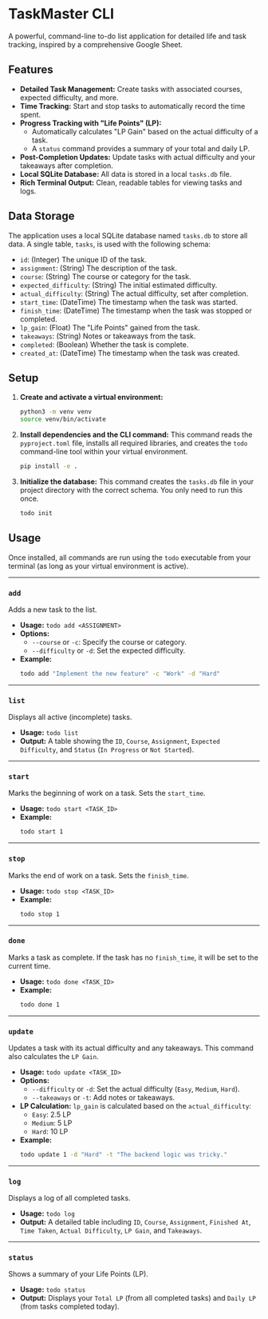 # TaskMaster CLI

A powerful, command-line to-do list application for detailed life and task tracking, inspired by a comprehensive Google Sheet.

## Features

- **Detailed Task Management:** Create tasks with associated courses, expected difficulty, and more.
- **Time Tracking:** Start and stop tasks to automatically record the time spent.
- **Progress Tracking with "Life Points" (LP):**
    - Automatically calculates "LP Gain" based on the actual difficulty of a task.
    - A `status` command provides a summary of your total and daily LP.
- **Post-Completion Updates:** Update tasks with actual difficulty and your takeaways after completion.
- **Local SQLite Database:** All data is stored in a local `tasks.db` file.
- **Rich Terminal Output:** Clean, readable tables for viewing tasks and logs.

## Data Storage

The application uses a local SQLite database named `tasks.db` to store all data. A single table, `tasks`, is used with the following schema:

- `id`: (Integer) The unique ID of the task.
- `assignment`: (String) The description of the task.
- `course`: (String) The course or category for the task.
- `expected_difficulty`: (String) The initial estimated difficulty.
- `actual_difficulty`: (String) The actual difficulty, set after completion.
- `start_time`: (DateTime) The timestamp when the task was started.
- `finish_time`: (DateTime) The timestamp when the task was stopped or completed.
- `lp_gain`: (Float) The "Life Points" gained from the task.
- `takeaways`: (String) Notes or takeaways from the task.
- `completed`: (Boolean) Whether the task is complete.
- `created_at`: (DateTime) The timestamp when the task was created.

## Setup

1.  **Create and activate a virtual environment:**

    ```bash
    python3 -m venv venv
    source venv/bin/activate
    ```

2.  **Install dependencies and the CLI command:**
    This command reads the `pyproject.toml` file, installs all required libraries, and creates the `todo` command-line tool within your virtual environment.

    ```bash
    pip install -e .
    ```

3.  **Initialize the database:**
    This command creates the `tasks.db` file in your project directory with the correct schema. You only need to run this once.

    ```bash
    todo init
    ```

## Usage

Once installed, all commands are run using the `todo` executable from your terminal (as long as your virtual environment is active).

---

### `add`

Adds a new task to the list.

- **Usage:** `todo add <ASSIGNMENT>`
- **Options:**
    - `--course` or `-c`: Specify the course or category.
    - `--difficulty` or `-d`: Set the expected difficulty.
- **Example:**
    ```bash
    todo add "Implement the new feature" -c "Work" -d "Hard"
    ```

---

### `list`

Displays all active (incomplete) tasks.

- **Usage:** `todo list`
- **Output:** A table showing the `ID`, `Course`, `Assignment`, `Expected Difficulty`, and `Status` (`In Progress` or `Not Started`).

---

### `start`

Marks the beginning of work on a task. Sets the `start_time`.

- **Usage:** `todo start <TASK_ID>`
- **Example:**
    ```bash
    todo start 1
    ```

---

### `stop`

Marks the end of work on a task. Sets the `finish_time`.

- **Usage:** `todo stop <TASK_ID>`
- **Example:**
    ```bash
    todo stop 1
    ```

---

### `done`

Marks a task as complete. If the task has no `finish_time`, it will be set to the current time.

- **Usage:** `todo done <TASK_ID>`
- **Example:**
    ```bash
    todo done 1
    ```

---

### `update`

Updates a task with its actual difficulty and any takeaways. This command also calculates the `LP Gain`.

- **Usage:** `todo update <TASK_ID>`
- **Options:**
    - `--difficulty` or `-d`: Set the actual difficulty (`Easy`, `Medium`, `Hard`).
    - `--takeaways` or `-t`: Add notes or takeaways.
- **LP Calculation:** `lp_gain` is calculated based on the `actual_difficulty`:
    - `Easy`: 2.5 LP
    - `Medium`: 5 LP
    - `Hard`: 10 LP
- **Example:**
    ```bash
    todo update 1 -d "Hard" -t "The backend logic was tricky."
    ```

---

### `log`

Displays a log of all completed tasks.

- **Usage:** `todo log`
- **Output:** A detailed table including `ID`, `Course`, `Assignment`, `Finished At`, `Time Taken`, `Actual Difficulty`, `LP Gain`, and `Takeaways`.

---

### `status`

Shows a summary of your Life Points (LP).

- **Usage:** `todo status`
- **Output:** Displays your `Total LP` (from all completed tasks) and `Daily LP` (from tasks completed today). 
